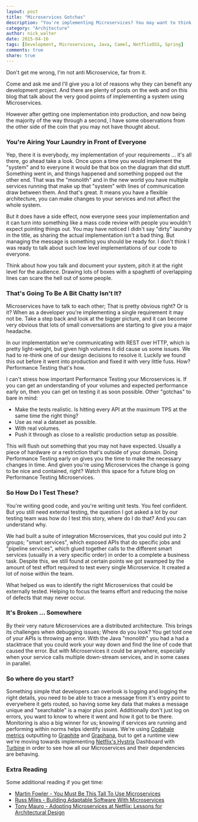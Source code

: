 ```yaml
---
layout: post
title: "Microservices Gotchas"
description: "You're implementing Microservices? You may want to think about a few things first."
category: "Architecture"
author: nick_walter
date: 2015-04-16
tags: [Development, Microservices, Java, Camel, NetflixOSS, Spring]
comments: true
share: true
---
```

Don't get me wrong, I'm not anti Microservice, far from it. 

Come and ask me and I'll give you a lot of reasons why they can benefit any development project. And there are plenty of posts on the web and on this blog that talk about the very good points of implementing a system using Microservices.

However after getting one implementation into production, and now being the majority of the way through a second, I have some observations from the other side of the coin that you may not have thought about.

### You're Airing Your Laundry in Front of Everyone
Yep, there it is everybody, my implementation of your requirements ... it's all there, go ahead take a look. Once upon a time you would implement the "system" and to everyone it would be that box on the diagram that did stuff. Something went in, and things happened and something popped out the other end. That was the "monolith" and in the new world you have multiple services running that make up that "system" with lines of communication draw between them. And that's great. It means you have a flexible architecture, you can make changes to your services and not affect the whole system. 

But it does have a side effect, now everyone sees your implementation and it can turn into something like a mass code review with people you wouldn't expect pointing things out. You may have noticed I didn't say "dirty" laundry in the title, as sharing the actual implementation isn't a bad thing. But managing the message is something you should be ready for. I don't think I was ready to talk about such low level implementations of our code to everyone. 

Think about how you talk and document your system, pitch it at the right level for the audience. Drawing lots of boxes with a spaghetti of overlapping lines can scare the hell out of some people.

### That's Going To Be A Bit Chatty Isn't It?
Microservices have to talk to each other; That is pretty obvious right? Or is it? When as a developer you're implementing a single requirement it may not be. Take a step back and look at the bigger picture, and it can become very obvious that lots of small conversations are starting to give you a major headache. 

In our implementation we're communicating with REST over HTTP, which is pretty light-weight, but given high volumes it did cause us some issues. We had to re-think one of our design decisions to resolve it. Luckily we found this out before it went into production and fixed it with very little fuss. How? Performance Testing that's how. 

I can't stress how important Performance Testing your Microservices is. If you can get an understanding of your volumes and expected performance early on, then you can get on testing it as soon possible. Other "gotchas" to bare in mind:

* Make the tests realistic. Is hitting every API at the maximum TPS at the same time the right thing? 
* Use as real a dataset as possible. 
* With real volumes.
* Push it through as close to a realistic production setup as possible. 

This will flush out something that you may not have expected. Usually a piece of hardware or a restriction that's outside of your domain. Doing Performance Testing early on gives you the time to make the necessary changes in time. And given you're using Microservices the change is going to be nice and contained, right? Watch this space for a future blog on Performance Testing Microservices.

### So How Do I Test These?
You're writing good code, and you're writing unit tests. You feel confident. But you still need external testing, the question I got asked a lot by our testing team was how do I test this story, where do I do that? And you can understand why. 

We had built a suite of integration Microservices, that you could put into 2 groups; "smart services", which exposed APIs that do specific jobs and "pipeline services", which glued together calls to the different smart services (usually in a very specific order) in order to a complete a business task. Despite this, we still found at certain points we got swamped by the amount of test effort required to test every single Microservice. It created a lot of noise within the team. 

What helped us was to identify the right Microservices that could be externally tested. Helping to focus the teams effort and reducing the noise of defects that may never occur.

### It's Broken ... Somewhere
By their very nature Microservices are a distributed architecture. This brings its challenges when debugging issues; Where do you look? You get told one of your APIs is throwing an error. With the Java "monolith" you had a had a stacktrace that you could work your way down and find the line of code that caused the error. But with Microservices it could be anywhere, especially when your service calls multiple down-stream services, and in some cases in parallel. 

### So where do you start? 
Something simple that developers can overlook is logging and logging the right details, you need to be able to trace a message from it's entry point to everywhere it gets routed, so having some key data that makes a message unique and "searchable" is a major plus point. Additionally don't just log on errors, you want to know to where it went and how it got to be there. Monitoring is also a big winner for us; knowing if services are running and performing within norms helps identify issues. We're using [Codahale metrics](http://godoc.org/github.com/codahale/metrics) outputting to [Graphite](http://graphite.wikidot.com/start) and [Graphana](http://grafana.org/), but to get a runtime view we're moving towards implementing [Netflix's Hystrix](https://github.com/Netflix/Hystrix/wiki) Dashboard with [Turbine](https://github.com/Netflix/Turbine/wiki) in order to see how all our Microservices and their dependencies are behaving.

### Extra Reading
Some additional reading if you get time:

* [Martin Fowler - You Must Be This Tall To Use Microservices](http://martinfowler.com/bliki/MicroservicePrerequisites.html)
* [Russ Miles - Building Adaptable Software With Microservices](https://leanpub.com/antifragilesoftware/)
* [Tony Mauro - Adopting Microservices at Netflix: Lessons for Architectural Design](http://nginx.com/blog/microservices-at-netflix-architectural-best-practices/)
